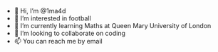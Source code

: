 - 👋 Hi, I’m @1ma4d
- 👀 I’m interested in football
- 🌱 I’m currently learning Maths at Queen Mary University of London
- 💞️ I’m looking to collaborate on coding
- 📫 You can reach me by email

<!---
1ma4d/1ma4d is a ✨ special ✨ repository because its `README.md` (this file) appears on your GitHub profile.
You can click the Preview link to take a look at your changes.
--->
